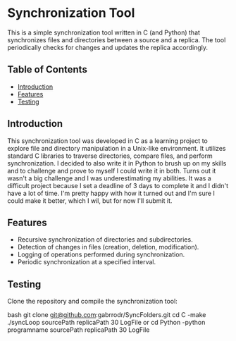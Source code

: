# Synchronization Tool

This is a simple synchronization tool written in C (and Python) that synchronizes files and directories between a source and a replica.
The tool periodically checks for changes and updates the replica accordingly.

## Table of Contents
- [Introduction](#introduction)
- [Features](#features)
- [Testing](#testing)

## Introduction

This synchronization tool was developed in C as a learning project to explore file and directory manipulation in a Unix-like environment.
It utilizes standard C libraries to traverse directories, compare files, and perform synchronization.
I decided to also write it in Python to brush up on my skills and to challenge and prove to myself I could write it in both.
Turns out it wasn't a big challenge and I was underestimating my abilities.
It was a difficult project because I set a deadline of 3 days to complete it and I didn't have a lot of time.
I'm pretty happy with how it turned out and I'm sure I could make it better, which I wil, but for now I'll submit it.

## Features

- Recursive synchronization of directories and subdirectories.
- Detection of changes in files (creation, deletion, modification).
- Logging of operations performed during synchronization.
- Periodic synchronization at a specified interval.

## Testing

Clone the repository and compile the synchronization tool:

bash
git clone git@github.com:gabrrodr/SyncFolders.git
cd C
-make
./syncLoop sourcePath replicaPath 30 LogFile
or
cd Python
-python programname sourcePath replicaPath 30 LogFile
